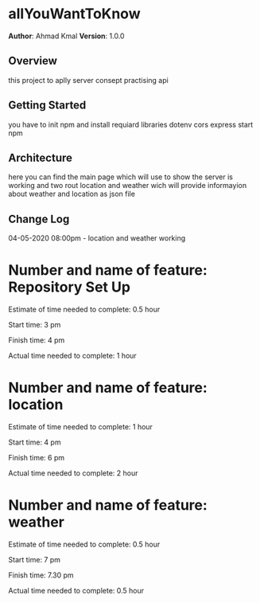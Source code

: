 # allYouWantToKnow

**Author**: Ahmad Kmal
**Version**: 1.0.0
<!-- (increment the patch/fix version number if you make more commits past your first submission) -->

## Overview
<!-- Provide a high level overview of what this application is and why you are building it, beyond the fact that it's an assignment for this class. (i.e. What's your problem domain?) -->
this project to aplly server consept practising api 

## Getting Started
<!-- What are the steps that a user must take in order to build this app on their own machine and get it running? -->
you have to init npm and install requiard libraries dotenv cors express start npm
## Architecture
<!-- Provide a detailed description of the application design. What technologies (languages, libraries, etc) you're using, and any other relevant design information. -->
here you can find the main page which will use to show the server is working and two rout location and weather wich will provide informayion about weather and location as json file
## Change Log
<!-- Use this area to document the iterative changes made to your application as each feature is successfully implemented. Use time stamps. Here's an examples:

01-01-2001 4:59pm - Application now has a fully-functional express server, with a GET route for the location resource.

## Credits and Collaborations
<!-- Give credit (and a link) to other people or resources that helped you build this application. -->
04-05-2020 08:00pm - location and weather working



# Number and name of feature:  Repository Set Up

Estimate of time needed to complete: 0.5 hour

Start time: 3 pm

Finish time: 4 pm 

Actual time needed to complete: 1 hour


# Number and name of feature:  location

Estimate of time needed to complete: 1 hour

Start time: 4 pm

Finish time: 6 pm 

Actual time needed to complete: 2 hour


# Number and name of feature:  weather

Estimate of time needed to complete: 0.5 hour

Start time: 7 pm

Finish time: 7.30 pm 

Actual time needed to complete: 0.5 hour